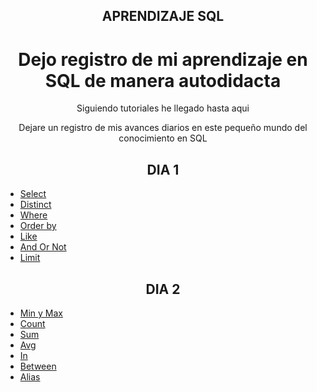 <h2 align="center">APRENDIZAJE SQL</h2>

<h1 align="center">Dejo registro de mi aprendizaje en SQL de manera autodidacta</h1>


<p align="center">Siguiendo tutoriales he llegado hasta aqui</p>
<p align="center">Dejare un registro de mis avances diarios en este pequeño mundo del conocimiento en SQL</p>

<h2 align="center"><strong>DIA 1</strong></h2>

<ul>
    <li><a href="https://github.com/SladeSylvain/Aprendizaje-SQL/blob/main/Comandos/01%20select.sql">Select</a></li>
    <li><a href="https://github.com/SladeSylvain/Aprendizaje-SQL/blob/main/Comandos/02%20distinct.sql">Distinct</a></li>
    <li><a href="https://github.com/SladeSylvain/Aprendizaje-SQL/blob/main/Comandos/03%20where.sql">Where</a></li>
    <li><a href="https://github.com/SladeSylvain/Aprendizaje-SQL/blob/main/Comandos/04%20order%20by.sql">Order by</a></li>
    <li><a href="https://github.com/SladeSylvain/Aprendizaje-SQL/blob/main/Comandos/05%20like.sql">Like</a></li>
    <li><a href="https://github.com/SladeSylvain/Aprendizaje-SQL/blob/main/Comandos/06%20and%20or%20not.sql">And Or Not</a></li>
    <li><a href="https://github.com/SladeSylvain/Aprendizaje-SQL/blob/main/Comandos/07%20limit.sql">Limit</a></li>
</ul>

<h2 align="center"><strong>DIA 2</strong></h2>


<ul>
    <li><a href="https://github.com/SladeSylvain/Aprendizaje-SQL/blob/main/Comandos/09%20minmax.sql">Min y Max</a></li>
    <li><a href="https://github.com/SladeSylvain/Aprendizaje-SQL/blob/main/Comandos/10%20count.sql">Count</a></li>
    <li><a href="https://github.com/SladeSylvain/Aprendizaje-SQL/blob/main/Comandos/11%20sum.sql">Sum</a></li>
    <li><a href="https://github.com/SladeSylvain/Aprendizaje-SQL/blob/main/Comandos/12%20avg.sql">Avg</a></li>
    <li><a href="https://github.com/SladeSylvain/Aprendizaje-SQL/blob/main/Comandos/13%20in.sql">In</a></li>
    <li><a href="https://github.com/SladeSylvain/Aprendizaje-SQL/blob/main/Comandos/14%20between.sql">Between</a></li>
    <li><a href="https://github.com/SladeSylvain/Aprendizaje-SQL/blob/main/Comandos/15%20alias.sql">Alias</a></li>
</ul>